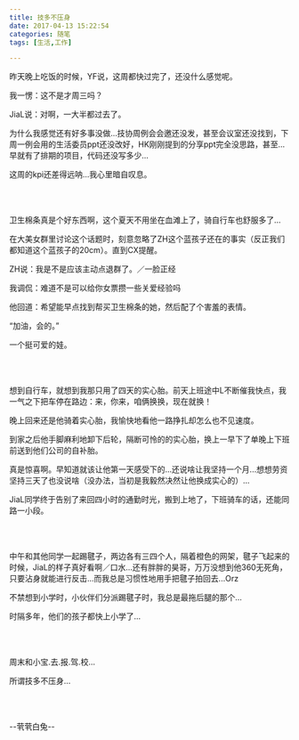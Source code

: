 ```yaml
---
title: 技多不压身
date: 2017-04-13 15:22:54
categories: 随笔
tags: [生活,工作]

---
```

昨天晚上吃饭的时候，YF说，这周都快过完了，还没什么感觉呢。

我一愣：这不是才周三吗？

JiaL说：对啊，一大半都过去了。

为什么我感觉还有好多事没做...技协周例会会邀还没发，甚至会议室还没找到，下周一例会用的生活委员ppt还没改好，HK刚刚提到的分享ppt完全没思路，甚至...早就有了排期的项目，代码还没写多少...

这周的kpi还差得远呐...我心里暗自叹息。

<br /><br />

卫生棉条真是个好东西啊，这个夏天不用坐在血滩上了，骑自行车也舒服多了...

在大美女群里讨论这个话题时，刻意忽略了ZH这个蓝孩子还在的事实（反正我们都知道这个蓝孩子的20cm）。直到CX提醒。

ZH说：我是不是应该主动点退群了。／一脸正经

我调侃：难道不是可以给你女票攒一些关爱经验吗

他回道：希望能早点找到帮买卫生棉条的她，然后配了个害羞的表情。

“加油，会的。”

一个挺可爱的娃。

<br /><br />

想到自行车，就想到我那只用了四天的实心胎。前天上班途中L不断催我快点，我一气之下把车停在路边：来，你来，咱俩换换，现在就换！

晚上回来还是他骑着实心胎，我愉快地看他一路挣扎却怎么也不见速度。

到家之后他手脚麻利地卸下后轮，隔断可怜的的实心胎，换上一早下了单晚上下班前送到他们公司的自补胎。

真是惊喜啊。早知道就该让他第一天感受下的...还说啥让我坚持一个月...想想劳资坚持三天了也没说啥（没办法，当初是我毅然决然让他换成实心的）...

JiaL同学终于告别了来回四小时的通勤时光，搬到上地了，下班骑车的话，还能同路一小段。

<br /><br />

中午和其他同学一起踢毽子，两边各有三四个人，隔着橙色的网架，毽子飞起来的时候，JiaL的样子真好看啊／口水...还有胖胖的昊哥，万万没想到他360无死角，只要沾身就能进行反击...而我总是习惯性地用手把毽子拍回去...Orz

不禁想到小学时，小伙伴们分派踢毽子时，我总是最拖后腿的那个...

时隔多年，他们的孩子都快上小学了...

<br /><br />

周末和小宝.去.报.驾.校...

所谓技多不压身...

<br /><br />

--茕茕白兔--